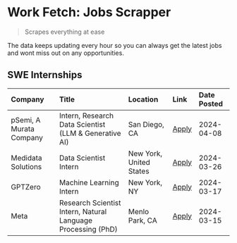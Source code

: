 # Work Fetch: Jobs Scrapper
> Scrapes everything at ease

The data keeps updating every hour so you can always get the latest jobs and wont miss out on any opportunities.

## SWE Internships
<!--START_SECTION:workfetch-->
| Company                 | Title                                                        | Location                | Link                                                                                                                                                                                                                                                                             | Date Posted   |
|:------------------------|:-------------------------------------------------------------|:------------------------|:---------------------------------------------------------------------------------------------------------------------------------------------------------------------------------------------------------------------------------------------------------------------------------|:--------------|
| pSemi, A Murata Company | Intern, Research Data Scientist (LLM & Generative AI)        | San Diego, CA           | [Apply](https://www.linkedin.com/jobs/view/intern-research-data-scientist-llm-generative-ai-at-psemi-a-murata-company-3887074168?position=3&pageNum=0&refId=N6NmxtW8DMpKYBTF4WLq%2BA%3D%3D&trackingId=6u3C1AfjAIab%2BRb6u5%2B1aA%3D%3D&trk=public_jobs_jserp-result_search-card) | 2024-04-08    |
| Medidata Solutions      | Data Scientist Intern                                        | New York, United States | [Apply](https://www.linkedin.com/jobs/view/data-scientist-intern-at-medidata-solutions-3810253704?position=8&pageNum=0&refId=N6NmxtW8DMpKYBTF4WLq%2BA%3D%3D&trackingId=T6fVDfKkfDZfpq4ctF0X3g%3D%3D&trk=public_jobs_jserp-result_search-card)                                    | 2024-03-26    |
| GPTZero                 | Machine Learning Intern                                      | New York, NY            | [Apply](https://www.linkedin.com/jobs/view/machine-learning-intern-at-gptzero-3860723963?position=7&pageNum=0&refId=N6NmxtW8DMpKYBTF4WLq%2BA%3D%3D&trackingId=ko1XTihEpKu4lFiETH1pFw%3D%3D&trk=public_jobs_jserp-result_search-card)                                             | 2024-03-17    |
| Meta                    | Research Scientist Intern, Natural Language Processing (PhD) | Menlo Park, CA          | [Apply](https://www.linkedin.com/jobs/view/research-scientist-intern-natural-language-processing-phd-at-meta-3858718375?position=9&pageNum=0&refId=N6NmxtW8DMpKYBTF4WLq%2BA%3D%3D&trackingId=k7zWJvPRyyBd3EteW174Wg%3D%3D&trk=public_jobs_jserp-result_search-card)              | 2024-03-15    |
<!--END_SECTION:workfetch-->

